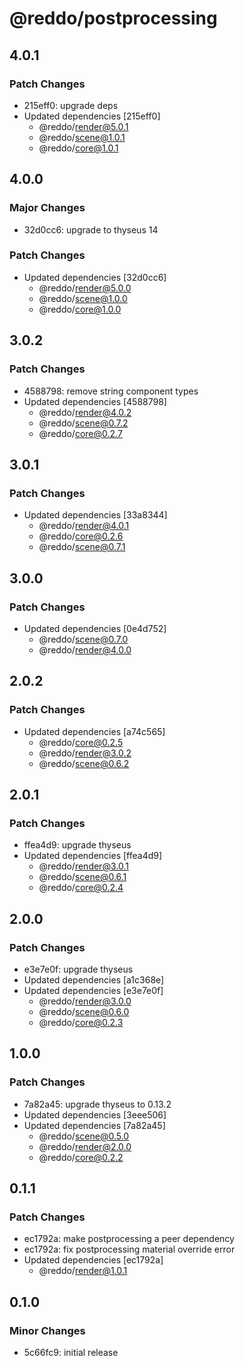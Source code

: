 # @reddo/postprocessing

## 4.0.1

### Patch Changes

- 215eff0: upgrade deps
- Updated dependencies [215eff0]
  - @reddo/render@5.0.1
  - @reddo/scene@1.0.1
  - @reddo/core@1.0.1

## 4.0.0

### Major Changes

- 32d0cc6: upgrade to thyseus 14

### Patch Changes

- Updated dependencies [32d0cc6]
  - @reddo/render@5.0.0
  - @reddo/scene@1.0.0
  - @reddo/core@1.0.0

## 3.0.2

### Patch Changes

- 4588798: remove string component types
- Updated dependencies [4588798]
  - @reddo/render@4.0.2
  - @reddo/scene@0.7.2
  - @reddo/core@0.2.7

## 3.0.1

### Patch Changes

- Updated dependencies [33a8344]
  - @reddo/render@4.0.1
  - @reddo/core@0.2.6
  - @reddo/scene@0.7.1

## 3.0.0

### Patch Changes

- Updated dependencies [0e4d752]
  - @reddo/scene@0.7.0
  - @reddo/render@4.0.0

## 2.0.2

### Patch Changes

- Updated dependencies [a74c565]
  - @reddo/core@0.2.5
  - @reddo/render@3.0.2
  - @reddo/scene@0.6.2

## 2.0.1

### Patch Changes

- ffea4d9: upgrade thyseus
- Updated dependencies [ffea4d9]
  - @reddo/render@3.0.1
  - @reddo/scene@0.6.1
  - @reddo/core@0.2.4

## 2.0.0

### Patch Changes

- e3e7e0f: upgrade thyseus
- Updated dependencies [a1c368e]
- Updated dependencies [e3e7e0f]
  - @reddo/render@3.0.0
  - @reddo/scene@0.6.0
  - @reddo/core@0.2.3

## 1.0.0

### Patch Changes

- 7a82a45: upgrade thyseus to 0.13.2
- Updated dependencies [3eee506]
- Updated dependencies [7a82a45]
  - @reddo/scene@0.5.0
  - @reddo/render@2.0.0
  - @reddo/core@0.2.2

## 0.1.1

### Patch Changes

- ec1792a: make postprocessing a peer dependency
- ec1792a: fix postprocessing material override error
- Updated dependencies [ec1792a]
  - @reddo/render@1.0.1

## 0.1.0

### Minor Changes

- 5c66fc9: initial release
